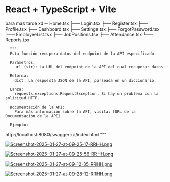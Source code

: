 # React + TypeScript + Vite


para mas tarde xd 
─ Home.tsx
      ├── Login.tsx
      ├── Register.tsx
      ├── Profile.tsx
      ├── Dashboard.tsx
      ├── Settings.tsx
      ├── ForgotPassword.tsx
      ├── EmployeeList.tsx
      ├── JobPositions.tsx
      ├── Attendance.tsx
      └── Reports.tsx

      """
      Esta función recupera datos del endpoint de la API especificado.

      Parámetros:
        url (str): La URL del endpoint de la API del cual recuperar datos.

      Retorna:
        dict: La respuesta JSON de la API, parseada en un diccionario.

      Lanza:
        requests.exceptions.RequestException: Si hay un problema con la solicitud HTTP.

      Documentación de la API:
        Para más información sobre la API, visita: [URL de la Documentación de la API]

      Ejemplo:

http://localhost:8080/swagger-ui/index.html
      """

[![Screenshot-2025-01-27-at-09-25-17-RRHH.png](https://i.postimg.cc/m2F8MjTk/Screenshot-2025-01-27-at-09-25-17-RRHH.png)](https://postimg.cc/CzSGpjBp)


[![Screenshot-2025-01-27-at-09-25-56-RRHH.png](https://i.postimg.cc/htWM0mGr/Screenshot-2025-01-27-at-09-25-56-RRHH.png)](https://postimg.cc/Wh8MNhgF)


[![Screenshot-2025-01-27-at-09-12-35-RRHH.png](https://i.postimg.cc/Dwr6pzJK/Screenshot-2025-01-27-at-09-12-35-RRHH.png)](https://postimg.cc/Bjv2X4Bh)

[![Screenshot-2025-01-27-at-09-28-12-RRHH.png](https://i.postimg.cc/ZRRLqFfT/Screenshot-2025-01-27-at-09-28-12-RRHH.png)](https://postimg.cc/sBkW6Sd8)
